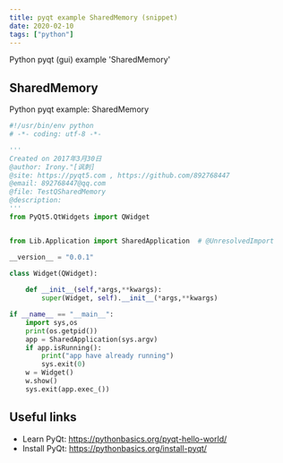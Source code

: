 ```yaml
---
title: pyqt example SharedMemory (snippet)
date: 2020-02-10
tags: ["python"]
---
```

Python pyqt (gui) example 'SharedMemory'


## SharedMemory

Python pyqt example: SharedMemory

```python
#!/usr/bin/env python
# -*- coding: utf-8 -*-

'''
Created on 2017年3月30日
@author: Irony."[讽刺]
@site: https://pyqt5.com , https://github.com/892768447
@email: 892768447@qq.com
@file: TestQSharedMemory
@description: 
'''
from PyQt5.QtWidgets import QWidget


from Lib.Application import SharedApplication  # @UnresolvedImport

__version__ = "0.0.1"

class Widget(QWidget):
    
    def __init__(self,*args,**kwargs):
        super(Widget, self).__init__(*args,**kwargs)

if __name__ == "__main__":
    import sys,os
    print(os.getpid())
    app = SharedApplication(sys.argv)
    if app.isRunning():
        print("app have already running")
        sys.exit(0)
    w = Widget()
    w.show()
    sys.exit(app.exec_())

```

## Useful links

- Learn PyQt: https://pythonbasics.org/pyqt-hello-world/
- Install PyQt: https://pythonbasics.org/install-pyqt/
